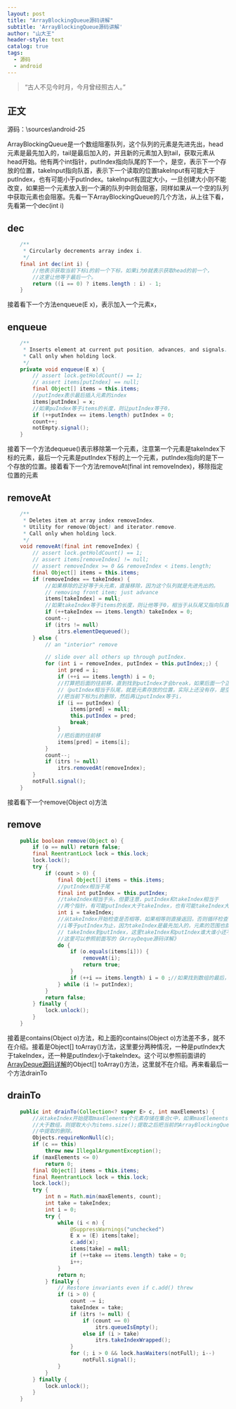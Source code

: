 ```yaml
---
layout: post
title: "ArrayBlockingQueue源码讲解"
subtitle: 'ArrayBlockingQueue源码讲解'
author: "山大王"
header-style: text
catalog: true
tags:
  - 源码
  - android
---
```

> “古人不见今时月，今月曾经照古人。”

## 正文

源码：\sources\android-25

ArrayBlockingQueue是一个数组阻塞队列，这个队列的元素是先进先出，head元素是最先加入的，tail是最后加入的，并且新的元素加入到tail，获取元素从head开始。他有两个int指针，putIndex指向队尾的下一个，是空，表示下一个存放的位置，takeInput指向队首，表示下一个读取的位置takeInput有可能大于putIndex，也有可能小于putIndex。takeInput有固定大小，一旦创建大小则不能改变，如果把一个元素放入到一个满的队列中则会阻塞，同样如果从一个空的队列中获取元素也会阻塞。先看一下ArrayBlockingQueue的几个方法，从上往下看，先看第一个dec(int i)

## dec

```java
    /**
     * Circularly decrements array index i.
     */
    final int dec(int i) {
		//他表示获取当前下标i的前一个下标，如果i为0就表示获取head的前一个，
		//这里让他等于最后一个。
        return ((i == 0) ? items.length : i) - 1;
    }
```

接着看下一个方法enqueue(E x)，表示加入一个元素x，

## enqueue

```java
    /**
     * Inserts element at current put position, advances, and signals.
     * Call only when holding lock.
     */
    private void enqueue(E x) {
        // assert lock.getHoldCount() == 1;
        // assert items[putIndex] == null;
        final Object[] items = this.items;
		//putIndex表示最后插入元素的index
        items[putIndex] = x;
		//如果puIndex等于items的长度，则让putIndex等于0，
        if (++putIndex == items.length) putIndex = 0;
        count++;
        notEmpty.signal();
    }
```

接着下一个方法dequeue()表示移除第一个元素，注意第一个元素是takeIndex下标的元素，最后一个元素是putIndex下标的上一个元素，putIndex指向的是下一个存放的位置。接着看下一个方法removeAt(final int removeIndex)，移除指定位置的元素

## removeAt

```java
    /**
     * Deletes item at array index removeIndex.
     * Utility for remove(Object) and iterator.remove.
     * Call only when holding lock.
     */
    void removeAt(final int removeIndex) {
        // assert lock.getHoldCount() == 1;
        // assert items[removeIndex] != null;
        // assert removeIndex >= 0 && removeIndex < items.length;
        final Object[] items = this.items;
        if (removeIndex == takeIndex) {
			//如果移除的正好等于头元素，直接移除，因为这个队列就是先进先出的。
            // removing front item; just advance
            items[takeIndex] = null;
			//如果takeIndex等于items的长度，则让他等于0，相当于从队尾又指向队首
            if (++takeIndex == items.length) takeIndex = 0;
            count--;
            if (itrs != null)
                itrs.elementDequeued();
        } else {
            // an "interior" remove

            // slide over all others up through putIndex.
            for (int i = removeIndex, putIndex = this.putIndex;;) {
                int pred = i;
                if (++i == items.length) i = 0;
				//打算把后面的往前移，直到找到putIndex才会break，如果后面一个正好是putIndex
				//（putIndex相当于队尾，就是元素存放的位置，实际上还没有存，是空的），则直接
				//把当前下标为i的删除，然后再让putIndex等于i，
                if (i == putIndex) {
                    items[pred] = null;
                    this.putIndex = pred;
                    break;
                }
				//把后面的往前移
                items[pred] = items[i];
            }
            count--;
            if (itrs != null)
                itrs.removedAt(removeIndex);
        }
        notFull.signal();
    }
```

接着看下一个remove(Object o)方法

## remove

```java
    public boolean remove(Object o) {
        if (o == null) return false;
        final ReentrantLock lock = this.lock;
        lock.lock();
        try {
            if (count > 0) {
                final Object[] items = this.items;
				//putIndex相当于尾
                final int putIndex = this.putIndex;
				//takeIndex相当于头，但要注意，putIndex和takeIndex相当于
				//两个指针，有可能putIndex大于takeIndex，也有可能takeIndex大于putIndex
                int i = takeIndex;
				//从takeIndex开始检查是否相等，如果相等则直接返回，否则循环检查，直到
				//i等于putIndex为止，因为takeIndex是最先加入的，元素的范围也就是从
				// takeIndex到putIndex，这里takeIndex和putIndex谁大谁小还不一定，
				//这里可以参照前面写的《ArrayDeque源码详解》
                do {
                    if (o.equals(items[i])) {
                        removeAt(i);
                        return true;
                    }
                    if (++i == items.length) i = 0 ;//如果找到数组的最后，要从头开始
                } while (i != putIndex);
            }
            return false;
        } finally {
            lock.unlock();
        }
    }
```

接着是contains(Object o)方法，和上面的contains(Object o)方法差不多，就不在介绍。接着是Object[] toArray()方法，这里要分两种情况，一种是putIndex大于takeIndex，还一种是putIndex小于takeIndex。这个可以参照前面讲的<a href="https://androidboke.com/2017/08/24/ArrayDeque源码详解" target="_blank">ArrayDeque源码详解</a>的Object[] toArray()方法，这里就不在介绍。再来看最后一个方法drainTo

## drainTo

```java
    public int drainTo(Collection<? super E> c, int maxElements) {
		//从takeIndex开始提取maxElements个元素存储在集合c中，如果maxElements
		//大于数组，则提取大小为items.size();提取之后把当前的ArrayBlockingQueue
		//中提取的删除。
        Objects.requireNonNull(c);
        if (c == this)
            throw new IllegalArgumentException();
        if (maxElements <= 0)
            return 0;
        final Object[] items = this.items;
        final ReentrantLock lock = this.lock;
        lock.lock();
        try {
            int n = Math.min(maxElements, count);
            int take = takeIndex;
            int i = 0;
            try {
                while (i < n) {
                    @SuppressWarnings("unchecked")
                    E x = (E) items[take];
                    c.add(x);
                    items[take] = null;
                    if (++take == items.length) take = 0;
                    i++;
                }
                return n;
            } finally {
                // Restore invariants even if c.add() threw
                if (i > 0) {
                    count -= i;
                    takeIndex = take;
                    if (itrs != null) {
                        if (count == 0)
                            itrs.queueIsEmpty();
                        else if (i > take)
                            itrs.takeIndexWrapped();
                    }
                    for (; i > 0 && lock.hasWaiters(notFull); i--)
                        notFull.signal();
                }
            }
        } finally {
            lock.unlock();
        }
    }
```